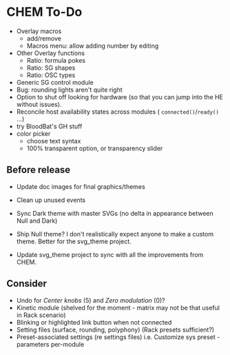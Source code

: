 # CHEM To-Do

- Overlay macros
  - add/remove
  - Macros menu: allow adding number by editing
- Other Overlay functions
  - Ratio: formula pokes
  - Ratio: SG shapes
  - Ratio: OSC types
- Generic SG control module
- Bug: rounding lights aren't quite right
- Option to shut off looking for hardware (so that you can jump into the HE without issues).
- Reconcile host availability states across modules ( `connected()`/`ready()` ...)
- try BloodBat's GH stuff
- color picker
  - choose text syntax
  - 100% transparent option, or transparency slider

## Before release

- Update doc images for final graphics/themes

- Clean up unused events

- Sync Dark theme with master SVGs (no delta in appearance between Null and Dark)

- Ship Null theme? I don't realistically expect anyone to make a custom theme.
  Better for the svg_theme project.

- Update svg_theme project to sync with all the improvements from CHEM.

## Consider

- Undo for _Center knobs_ (5) and _Zero modulation_ (0)?
- Kinetic module (shelved for the moment - matrix may not be that useful in Rack scenario)
- Blinking or highlighted link button when not connected
- Setting files (surface, rounding, polyphony) (Rack presets sufficient?)
- Preset-associated settings (re settings files) i.e. Customize sys preset - parameters per-module
